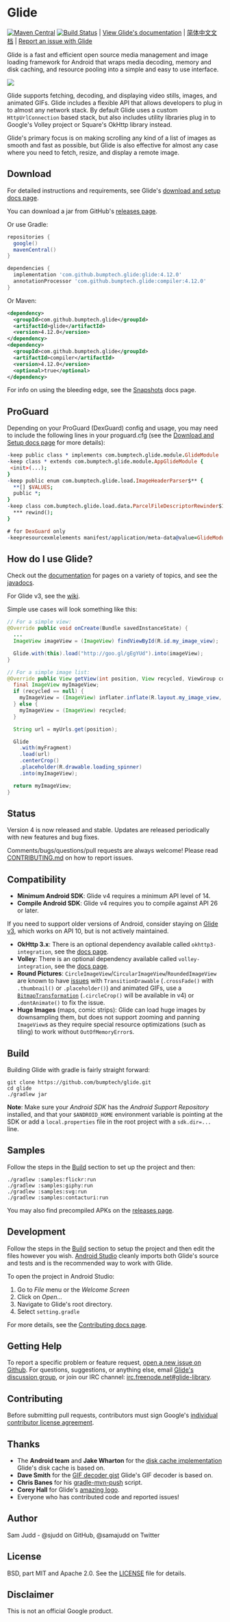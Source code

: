 Glide
=====

[![Maven Central](https://maven-badges.herokuapp.com/maven-central/com.github.bumptech.glide/glide/badge.svg)](https://maven-badges.herokuapp.com/maven-central/com.github.bumptech.glide/glide) [![Build Status](https://travis-ci.org/bumptech/glide.svg?branch=master)](https://travis-ci.org/bumptech/glide)
| [View Glide's documentation][20] | [简体中文文档][22] | [Report an issue with Glide][5]

Glide is a fast and efficient open source media management and image loading framework for Android
that wraps media decoding, memory and disk caching, and resource pooling into a simple and easy to
use interface.

![](static/glide_logo.png)

Glide supports fetching, decoding, and displaying video stills, images, and animated GIFs. Glide
includes a flexible API that allows developers to plug in to almost any network stack. By default
Glide uses a custom `HttpUrlConnection` based stack, but also includes utility libraries plug in to
Google's Volley project or Square's OkHttp library instead.

Glide's primary focus is on making scrolling any kind of a list of images as smooth and fast as
possible, but Glide is also effective for almost any case where you need to fetch, resize, and
display a remote image.

Download
--------
For detailed instructions and requirements, see Glide's [download and setup docs page][28].

You can download a jar from GitHub's [releases page][1].

Or use Gradle:

```gradle
repositories {
  google()
  mavenCentral()
}

dependencies {
  implementation 'com.github.bumptech.glide:glide:4.12.0'
  annotationProcessor 'com.github.bumptech.glide:compiler:4.12.0'
}
```

Or Maven:

```xml
<dependency>
  <groupId>com.github.bumptech.glide</groupId>
  <artifactId>glide</artifactId>
  <version>4.12.0</version>
</dependency>
<dependency>
  <groupId>com.github.bumptech.glide</groupId>
  <artifactId>compiler</artifactId>
  <version>4.12.0</version>
  <optional>true</optional>
</dependency>
```

For info on using the bleeding edge, see the [Snapshots][17] docs page.

ProGuard
--------
Depending on your ProGuard (DexGuard) config and usage, you may need to include the following lines
in your proguard.cfg (see the [Download and Setup docs page][25] for more details):

```pro
-keep public class * implements com.bumptech.glide.module.GlideModule
-keep class * extends com.bumptech.glide.module.AppGlideModule {
 <init>(...);
}
-keep public enum com.bumptech.glide.load.ImageHeaderParser$** {
  **[] $VALUES;
  public *;
}
-keep class com.bumptech.glide.load.data.ParcelFileDescriptorRewinder$InternalRewinder {
  *** rewind();
}

# for DexGuard only
-keepresourcexmlelements manifest/application/meta-data@value=GlideModule
```

How do I use Glide?
-------------------
Check out the [documentation][20] for pages on a variety of topics, and see the [javadocs][3].

For Glide v3, see the [wiki][2].

Simple use cases will look something like this:

```java
// For a simple view:
@Override public void onCreate(Bundle savedInstanceState) {
  ...
  ImageView imageView = (ImageView) findViewById(R.id.my_image_view);

  Glide.with(this).load("http://goo.gl/gEgYUd").into(imageView);
}

// For a simple image list:
@Override public View getView(int position, View recycled, ViewGroup container) {
  final ImageView myImageView;
  if (recycled == null) {
    myImageView = (ImageView) inflater.inflate(R.layout.my_image_view, container, false);
  } else {
    myImageView = (ImageView) recycled;
  }

  String url = myUrls.get(position);

  Glide
    .with(myFragment)
    .load(url)
    .centerCrop()
    .placeholder(R.drawable.loading_spinner)
    .into(myImageView);

  return myImageView;
}
```

Status
------
Version 4 is now released and stable. Updates are released periodically with new features and bug
fixes.

Comments/bugs/questions/pull requests are always welcome! Please read [CONTRIBUTING.md][5] on how to
report issues.

Compatibility
-------------

* **Minimum Android SDK**: Glide v4 requires a minimum API level of 14.
* **Compile Android SDK**: Glide v4 requires you to compile against API 26 or later.

If you need to support older versions of Android, consider staying on [Glide v3][14], which works on
API 10, but is not actively maintained.

* **OkHttp 3.x**: There is an optional dependency available called `okhttp3-integration`, see
  the [docs page][23].
* **Volley**: There is an optional dependency available called `volley-integration`, see
  the [docs page][24].
* **Round Pictures**: `CircleImageView`/`CircularImageView`/`RoundedImageView` are known to
  have [issues][18] with `TransitionDrawable` (`.crossFade()` with `.thumbnail()`
  or `.placeholder()`) and animated GIFs, use a [`BitmapTransformation`][19] (`.circleCrop()` will
  be available in v4) or `.dontAnimate()` to fix the issue.
* **Huge Images** (maps, comic strips): Glide can load huge images by downsampling them, but does
  not support zooming and panning `ImageView`s as they require special resource optimizations (such
  as tiling) to work without `OutOfMemoryError`s.

Build
-----
Building Glide with gradle is fairly straight forward:

```shell
git clone https://github.com/bumptech/glide.git
cd glide
./gradlew jar
```

**Note**: Make sure your *Android SDK* has the *Android Support Repository* installed, and that
your `$ANDROID_HOME` environment variable is pointing at the SDK or add a `local.properties` file in
the root project with a `sdk.dir=...` line.

Samples
-------
Follow the steps in the [Build](#build) section to set up the project and then:

```shell
./gradlew :samples:flickr:run
./gradlew :samples:giphy:run
./gradlew :samples:svg:run
./gradlew :samples:contacturi:run
```

You may also find precompiled APKs on the [releases page][1].

Development
-----------
Follow the steps in the [Build](#build) section to setup the project and then edit the files however
you wish.
[Android Studio][26] cleanly imports both Glide's source and tests and is the recommended way to
work with Glide.

To open the project in Android Studio:

1. Go to *File* menu or the *Welcome Screen*
2. Click on *Open...*
3. Navigate to Glide's root directory.
4. Select `setting.gradle`

For more details, see the [Contributing docs page][27].

Getting Help
------------
To report a specific problem or feature request, [open a new issue on Github][5]. For questions,
suggestions, or anything else, email [Glide's discussion group][6], or join our IRC
channel: [irc.freenode.net#glide-library][13].

Contributing
------------
Before submitting pull requests, contributors must sign
Google's [individual contributor license agreement][7].

Thanks
------

* The **Android team** and **Jake Wharton** for the [disk cache implementation][8] Glide's disk
  cache is based on.
* **Dave Smith** for the [GIF decoder gist][9] Glide's GIF decoder is based on.
* **Chris Banes** for his [gradle-mvn-push][10] script.
* **Corey Hall** for Glide's [amazing logo][11].
* Everyone who has contributed code and reported issues!

Author
------
Sam Judd - @sjudd on GitHub, @samajudd on Twitter

License
-------
BSD, part MIT and Apache 2.0. See the [LICENSE][16] file for details.

Disclaimer
---------
This is not an official Google product.

[1]: https://github.com/bumptech/glide/releases

[2]: https://github.com/bumptech/glide/wiki

[3]: https://bumptech.github.io/glide/ref/javadocs.html

[4]: https://www.jetbrains.com/idea/download/

[5]: https://github.com/bumptech/glide/blob/master/CONTRIBUTING.md

[6]: https://groups.google.com/forum/#!forum/glidelibrary

[7]: https://developers.google.com/open-source/cla/individual

[8]: https://github.com/JakeWharton/DiskLruCache

[9]: https://gist.github.com/devunwired/4479231

[10]: https://github.com/chrisbanes/gradle-mvn-push

[11]: static/glide_logo.png

[12]: https://github.com/bumptech/glide/wiki/Integration-Libraries

[13]: http://webchat.freenode.net/?channels=glide-library

[14]: https://github.com/bumptech/glide/tree/3.0

[15]: https://github.com/bumptech/glide/tree/master

[16]: https://github.com/bumptech/glide/blob/master/LICENSE

[17]: http://bumptech.github.io/glide/dev/snapshots.html

[18]: https://github.com/bumptech/glide/issues?q=is%3Aissue+CircleImageView+OR+CircularImageView+OR+RoundedImageView

[19]: https://github.com/wasabeef/glide-transformations

[20]: https://bumptech.github.io/glide/

[22]: https://muyangmin.github.io/glide-docs-cn/

[23]: http://bumptech.github.io/glide/int/okhttp3.html

[24]: http://bumptech.github.io/glide/int/volley.html

[25]: http://bumptech.github.io/glide/doc/download-setup.html#proguard

[26]: https://developer.android.com/studio/index.html

[27]: http://bumptech.github.io/glide/dev/contributing.html

[28]: http://bumptech.github.io/glide/doc/download-setup.html
